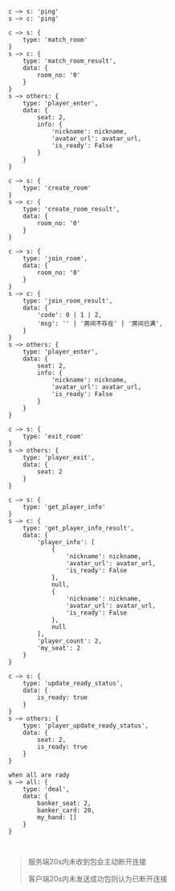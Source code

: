 <pre><code class="language-javascript">c —&gt; <span class="hljs-attr">s</span>: <span class="hljs-string">&#x27;ping&#x27;</span>
s —&gt; <span class="hljs-attr">c</span>: <span class="hljs-string">&#x27;ping&#x27;</span>
</code></pre>
<pre><code class="language-javascript">c —&gt; <span class="hljs-attr">s</span>: {
    <span class="hljs-attr">type</span>: <span class="hljs-string">&#x27;match_room&#x27;</span>
}
s —&gt; <span class="hljs-attr">c</span>: {
    <span class="hljs-attr">type</span>: <span class="hljs-string">&#x27;match_room_result&#x27;</span>,
    <span class="hljs-attr">data</span>: {
        <span class="hljs-attr">room_no</span>: <span class="hljs-string">&#x27;0&#x27;</span>
    }
}
s —&gt; <span class="hljs-attr">others</span>: {
    <span class="hljs-attr">type</span>: <span class="hljs-string">&#x27;player_enter&#x27;</span>,
    <span class="hljs-attr">data</span>: {
        <span class="hljs-attr">seat</span>: <span class="hljs-number">2</span>,
        <span class="hljs-attr">info</span>: {
            <span class="hljs-string">&#x27;nickname&#x27;</span>: nickname,
            <span class="hljs-string">&#x27;avatar_url&#x27;</span>: avatar_url,
            <span class="hljs-string">&#x27;is_ready&#x27;</span>: <span class="hljs-title class_">False</span>
        }
    }
}
</code></pre>
<pre><code class="language-javascript">c —&gt; <span class="hljs-attr">s</span>: {
    <span class="hljs-attr">type</span>: <span class="hljs-string">&#x27;create_room&#x27;</span>
}
s —&gt; <span class="hljs-attr">c</span>: {
    <span class="hljs-attr">type</span>: <span class="hljs-string">&#x27;create_room_result&#x27;</span>,
    <span class="hljs-attr">data</span>: {
        <span class="hljs-attr">room_no</span>: <span class="hljs-string">&#x27;0&#x27;</span>
    }
}
</code></pre>
<pre><code class="language-javascript">c —&gt; <span class="hljs-attr">s</span>: {
    <span class="hljs-attr">type</span>: <span class="hljs-string">&#x27;join_room&#x27;</span>,
    <span class="hljs-attr">data</span>: {
        <span class="hljs-attr">room_no</span>: <span class="hljs-string">&#x27;0&#x27;</span>
    }
}
s —&gt; <span class="hljs-attr">c</span>: {
    <span class="hljs-attr">type</span>: <span class="hljs-string">&#x27;join_room_result&#x27;</span>,
    <span class="hljs-attr">data</span>: {
        <span class="hljs-string">&#x27;code&#x27;</span>: <span class="hljs-number">0</span> | <span class="hljs-number">1</span> | <span class="hljs-number">2</span>,
        <span class="hljs-string">&#x27;msg&#x27;</span>: <span class="hljs-string">&#x27;&#x27;</span> | <span class="hljs-string">&#x27;房间不存在&#x27;</span> | <span class="hljs-string">&#x27;房间已满&#x27;</span>,
    }
}
s —&gt; <span class="hljs-attr">others</span>: {
    <span class="hljs-attr">type</span>: <span class="hljs-string">&#x27;player_enter&#x27;</span>,
    <span class="hljs-attr">data</span>: {
        <span class="hljs-attr">seat</span>: <span class="hljs-number">2</span>,
        <span class="hljs-attr">info</span>: {
            <span class="hljs-string">&#x27;nickname&#x27;</span>: nickname,
            <span class="hljs-string">&#x27;avatar_url&#x27;</span>: avatar_url,
            <span class="hljs-string">&#x27;is_ready&#x27;</span>: <span class="hljs-title class_">False</span>
        }
    }
}
</code></pre>
<pre><code class="language-javascript">c —&gt; <span class="hljs-attr">s</span>: {
    <span class="hljs-attr">type</span>: <span class="hljs-string">&#x27;exit_room&#x27;</span>
}
s —&gt; <span class="hljs-attr">others</span>: {
    <span class="hljs-attr">type</span>: <span class="hljs-string">&#x27;player_exit&#x27;</span>,
    <span class="hljs-attr">data</span>: {
        <span class="hljs-attr">seat</span>: <span class="hljs-number">2</span>
    }
}
</code></pre>
<pre><code class="language-javascript">c —&gt; <span class="hljs-attr">s</span>: {
    <span class="hljs-attr">type</span>: <span class="hljs-string">&#x27;get_player_info&#x27;</span>
}
s —&gt; <span class="hljs-attr">c</span>: {
    <span class="hljs-attr">type</span>: <span class="hljs-string">&#x27;get_player_info_result&#x27;</span>,
    <span class="hljs-attr">data</span>: {
        <span class="hljs-string">&#x27;player_info&#x27;</span>: [
            {
                <span class="hljs-string">&#x27;nickname&#x27;</span>: nickname,
                <span class="hljs-string">&#x27;avatar_url&#x27;</span>: avatar_url,
                <span class="hljs-string">&#x27;is_ready&#x27;</span>: <span class="hljs-title class_">False</span>
            },
            <span class="hljs-literal">null</span>,
            {
                <span class="hljs-string">&#x27;nickname&#x27;</span>: nickname,
                <span class="hljs-string">&#x27;avatar_url&#x27;</span>: avatar_url,
                <span class="hljs-string">&#x27;is_ready&#x27;</span>: <span class="hljs-title class_">False</span>
            },
            <span class="hljs-literal">null</span>
        ],
        <span class="hljs-string">&#x27;player_count&#x27;</span>: <span class="hljs-number">2</span>,
        <span class="hljs-string">&#x27;my_seat&#x27;</span>: <span class="hljs-number">2</span>
    }
}
</code></pre>
<pre><code class="language-javascript">c —&gt; <span class="hljs-attr">s</span>: {
    <span class="hljs-attr">type</span>: <span class="hljs-string">&#x27;update_ready_status&#x27;</span>,
    <span class="hljs-attr">data</span>: {
        <span class="hljs-attr">is_ready</span>: <span class="hljs-literal">true</span>
    }
}
s —&gt; <span class="hljs-attr">others</span>: {
    <span class="hljs-attr">type</span>: <span class="hljs-string">&#x27;player_update_ready_status&#x27;</span>,
    <span class="hljs-attr">data</span>: {
        <span class="hljs-attr">seat</span>: <span class="hljs-number">2</span>,
        <span class="hljs-attr">is_ready</span>: <span class="hljs-literal">true</span>
    }
}

when all are rady
s —&gt; <span class="hljs-attr">all</span>: {
    <span class="hljs-attr">type</span>: <span class="hljs-string">&#x27;deal&#x27;</span>,
    <span class="hljs-attr">data</span>: {
        <span class="hljs-attr">banker_seat</span>: <span class="hljs-number">2</span>,
        <span class="hljs-attr">banker_card</span>: <span class="hljs-number">20</span>,
        <span class="hljs-attr">my_hand</span>: []
    }
}
</code></pre>
<pre><code class="language-javascript">
</code></pre>
<blockquote>
<p>服务端20s内未收到包会主动断开连接</p>
<p>客户端20s内未发送成功包则认为已断开连接</p>
</blockquote>
